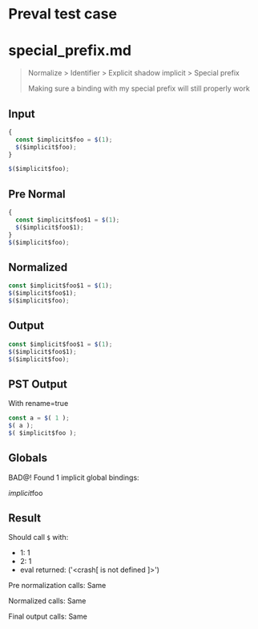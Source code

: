 # Preval test case

# special_prefix.md

> Normalize > Identifier > Explicit shadow implicit > Special prefix
>
> Making sure a binding with my special prefix will still properly work

## Input

`````js filename=intro
{
  const $implicit$foo = $(1);
  $($implicit$foo);
}

$($implicit$foo);
`````

## Pre Normal


`````js filename=intro
{
  const $implicit$foo$1 = $(1);
  $($implicit$foo$1);
}
$($implicit$foo);
`````

## Normalized


`````js filename=intro
const $implicit$foo$1 = $(1);
$($implicit$foo$1);
$($implicit$foo);
`````

## Output


`````js filename=intro
const $implicit$foo$1 = $(1);
$($implicit$foo$1);
$($implicit$foo);
`````

## PST Output

With rename=true

`````js filename=intro
const a = $( 1 );
$( a );
$( $implicit$foo );
`````

## Globals

BAD@! Found 1 implicit global bindings:

$implicit$foo

## Result

Should call `$` with:
 - 1: 1
 - 2: 1
 - eval returned: ('<crash[ <ref> is not defined ]>')

Pre normalization calls: Same

Normalized calls: Same

Final output calls: Same
